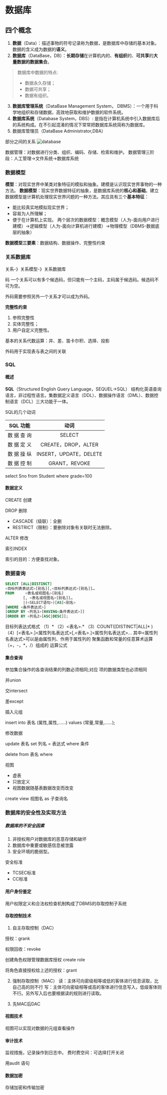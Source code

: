 # 数据库

## 四个概念

1. **数据**（Data）：描述事物的符号记录称为数据，是数据库中存储的基本对象。数据的含义成为数据的**语义**。
2. **数据库**（DataBase，DB）：**长期存储**在计算机内的、**有组织**的、**可共享**的**大量数据的数据集合**。

>数据库中数据的特点:
>
>* 数据永久存储；
>* 数据可共享；
>* 数据有组织。

3. **数据库管理系统**（DataBase Management System， DBMS）：一个用于科学地组织和存储数据，高效地获取和维护数据的软件系统。
4. **数据库系统**（Database System，DBS）: 是指在计算机系统中引入数据库后的系统构成。在不引起混淆的情况下常常把数据库系统简称为数据库。
5. 数据库管理员（DataBase Administrator,DBA）

部分之间的关系
![database](./asset/Database/database.png)

数据管理：对数据进行分类、组织、编码、存储、检索和维护。
数据管理三阶段：人工管理->文件系统->数据库系统

### 数据模型

**模型**：对现实世界中某类对象特征的模拟和抽象。建模是认识现实世界事物的一种方法。
**数据模型**：现实世界数据特征的抽象，是数据库系统的**核心和基础**。建立数据模型是计算机处理现实世界问题的一种方法。其应具有三个**基本特征**：
* 能比较真实地模拟现实世界；
* 容易为人所理解；
* 便于在计算机上实现。
两个层次的数据模型：概念模型（人为-面向用户进行建模）->逻辑模型（人为-面向计算机进行建模）->物理模型（DBMS-数据底层的抽象）

**数据模型三要素**：数据结构、数据操作、完整性约束

### 关系数据库

关系-》关系模型-》关系数据库

码
一个关系可以有多个候选码，但只能有一个主码，主码属于候选码。候选码不可为空。

外码需要参照另外一个关系才可以成为外码。

**完整性约束**
1. 参照完整性
2. 实体完整性；
3. 用户自定义完整性。


基本的关系代数运算：并、差、笛卡尔积、选择、投影

外码用于实现表与表之间的关联


### SQL

#### 概述

**SQL**（Structured English Query Language，SEQUEL->SQL） 结构化英语查询语言，非过程性语言。集数据定义语言（DDL）、数据操作语言（DML）、数据控制语言（DCL）三大功能于一体。

SQL的几个动词

|SQL 功能 |动词|
|:--:|:--:| 
|数 据 查 询 |SELECT  |
|数 据 定 义 |CREATE，DROP，ALTER |
|数 据 操 纵 |INSERT，UPDATE，DELETE| 
|数 据 控 制 |GRANT，REVOKE |
 
 select Sno
 from Student
 where grade=100

#### 数据定义

CREATE 创建


DROP 删除

* CASCADE（级联）：全删
* RESTRICT（限制）：要删除对象有关联时无法删除。

ALTER 修改

索引INDEX

索引的目的：方便查找对象。

### 数据查询

```sql
SELECT [ALL|DISTINCT] 
<目标列表表达式>[别名][,<目标列表达式>[别名]]… 
FROM     <表名或视图名>[别名]                
        [, <表名或视图名>[别名]]…       
        |(<SELECT语句>)[AS]<别名> 
[WHERE <条件表达式>] 
[GROUP BY <列名1>[HAVING<条件表达式>]] 
[ORDER BY <列名2>[ASC|DESC]]; 
```

目标列表达式格式 
（1）* 
（2）<表名>.* 
（3）COUNT([DISTINCT|ALL]* ) 
（4）[<表名>.]<属性列名表达式>[,<表名>.]<属性列名表达式>… 
其中<属性列名表达式>可以是由属性列、作用于属性列的 聚集函数和常量的任意算术运算（+，-，*，/）组成的 运算公式 

#### 集合查询

参加集合操作的各查询结果的列数必须相同;对应 项的数据类型也必须相同  

并union

交intersect

差except


插入元组

insert
into 表名 (属性,属性,……)
values (常量,常量,……);

修改数据

update 表名
set 列名 = 表达式
where 条件

delete 
from 表名
where 

视图

* 虚表
* 只放定义
* 视图数据随基表数据改变而改变

create view 视图名 
as 子查询名

### 数据库的安全性及实现方法

##### 数据库的不安全因素

1. 非授权用户对数据库的恶意存储和破坏
2. 数据库中重要或敏感信息被泄露
3. 安全环境的脆弱型。

安全标准
* TCSEC标准
* CC标准
#### 用户身份鉴定
用户权限定义和合法权检查机制构成了DBMS的存取控制子系统

#### 存取控制技术

1. 自主存取控制（DAC）

授权：grank 


权限回收：revoke

创建角色权限管理数据库授权
create role 

将角色直接授权给上述的授权：grant

2. 强制存取控制（MAC）
读：主体可向密级相等或低的客体进行信息读取，比自己高的则不行
写：主体可向密级相等或高的客体进行信息写入，低级客体则不行。另外写入后也要根据读的规则进行读取。

3. 先MAC后DAC

#### 视图技术
视图可以实现对数据的元组查看操作

#### 审计技术
监视措施，记录操作到日志中。
费时费空间：可选择打开关闭

用audit 语句

#### 数据加密

存储加密和传输加密